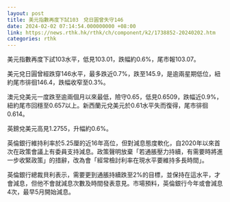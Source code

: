 ```yaml
---
layout: post
title: 美元指數再度下試103　兌日圓曾失守146
date: 2024-02-02 07:14:54.000000000 +08:00
link: https://news.rthk.hk/rthk/ch/component/k2/1738852-20240202.htm
categories: rthk
---
```


美元指數再度下試103水平，低見103.01，跌幅約0.6%，尾市報103.07。

美元兌日圓曾經跌穿146水平，最多跌近0.7%，跌至145.9，是逾兩星期低位，紐約尾市徘徊146.4，跌幅收窄至0.3%。

澳元兌美元一度跌至逾兩個月以來最低，險守0.65，低見0.6509，跌幅近0.9%，紐約尾市回穩至0.657以上。新西蘭元兌美元於0.61水平失而復得，尾市徘徊0.614。

英鎊兌美元高見1.2755，升幅約0.6%。

英倫銀行維持利率於5.25厘的近16年高位，但對減息態度軟化，自2020年以來首次在政策會議上有委員支持減息。政策聲明放棄「若通脹壓力持續，有需要時將進一步收緊政策」的措辭，改為會「經常檢討利率在現水平要維持多長時間」。

英倫銀行總裁貝利表示，需要更到通脹持續跌至2%的目標，並保持在這水平，才會減息，但他不會就減息次數及時間發表意見。市場預料，英倫銀行今年或會減息4次，最早5月開始減息。
